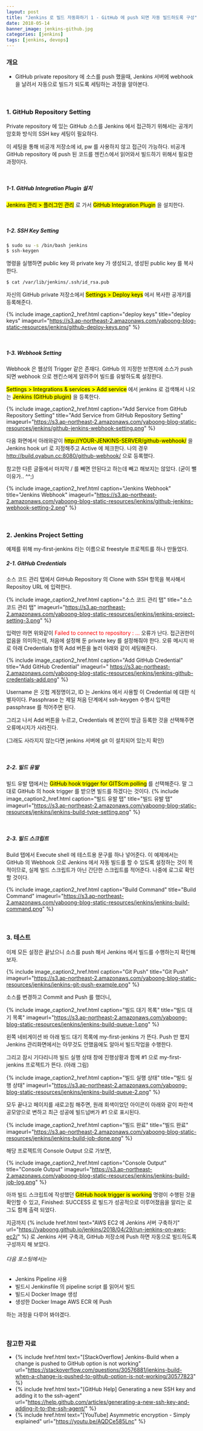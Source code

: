 ```yaml
---
layout: post
title: "Jenkins 로 빌드 자동화하기 1 - GitHub 에 push 되면 자동 빌드하도록 구성"
date: 2018-05-14
banner_image: jenkins-github.jpg
categories: [jenkins]
tags: [jenkins, devops]
---
```


### 개요
* GitHub private repository 에 소스를 push 했을때, Jenkins 서버에 webhook 을 날려서 자동으로 빌드가 되도록 세팅하는 과정을 알아본다.
<!--more-->


<br/>

### 1. GitHub Repository Setting
Private repository 에 있는 GitHub 소스를 Jenkins 에서 접근하기 위해서는 공개키 암호화 방식의 SSH key 세팅이 필요하다.

이 세팅을 통해 비공개 저장소에 id, pw 를 사용하지 않고 접근이 가능하다.
비공개 GitHub repository 에 push 된 코드를 젠킨스에서 읽어와서 빌드하기 위해서 필요한 과정이다.

<br/>

##### 1-1. GitHub Integration Plugin 설치
<mark>Jenkins 관리 > 플러그인 관리</mark> 로 가서 <mark>GitHub Integration Plugin</mark> 을 설치한다.

<br/>

##### 1-2. SSH Key Setting
```bash
$ sudo su -s /bin/bash jenkins
$ ssh-keygen
```
명령을 실행하면 public key 와 private key 가 생성되고, 생성된 public key 를 복사한다.

```bash
$ cat /var/lib/jenkins/.ssh/id_rsa.pub
```

자신의 GitHub private 저장소에서 <mark>Settings > Deploy keys</mark> 에서 복사한 공개키를 등록해준다. 

{% include image_caption2_href.html caption="deploy keys" title="deploy keys" imageurl="https://s3.ap-northeast-2.amazonaws.com/yaboong-blog-static-resources/jenkins/github-deploy-keys.png" %}


<br/>


##### 1-3. Webhook Setting
Webhook 은 웹상의 Trigger 같은 존재다. GitHub 의 지정한 브랜치에 소스가 push 되면 webhook 으로 젠킨스에게 알려주어 빌드를 유발하도록 설정한다.

<mark>Settings > Integrations & services > Add service</mark> 에서 jenkins 로 검색해서 나오는 <mark>Jenkins (GitHub plugin)</mark> 을 등록한다.

{% include image_caption2_href.html caption="Add Service from GitHub Repository Setting" title="Add Service from GitHub Repository Setting" imageurl="https://s3.ap-northeast-2.amazonaws.com/yaboong-blog-static-resources/jenkins/github-jenkins-webhook-setting.png" %}

다음 화면에서 아래와같이 <mark>http://YOUR-JENKINS-SERVER/github-webhook/</mark> 을 Jenkins hook url 로 지정해주고 Active 에 체크한다.
나의 경우 http://build.oyabun.cc:8080/github-webhook/ 으로 등록했다.

참고한 다른 글들에서 마지막 / 를 빼면 안된다고 하는데 빼고 해보지는 않았다. (굳이 뺄 이유가.. ^^;)

{% include image_caption2_href.html caption="Jenkins Webhook" title="Jenkins Webhook" imageurl="https://s3.ap-northeast-2.amazonaws.com/yaboong-blog-static-resources/jenkins/github-jenkins-webhook-setting-2.png" %}

<br/>


### 2. Jenkins Project Setting
예제를 위해 my-first-jenkins 라는 이름으로 freestyle 프로젝트를 하나 만들었다.


##### 2-1. GitHub Credentials
소스 코드 관리 탭에서 GitHub Repository 의 Clone with SSH 항목을 복사해서 Repositoy URL 에 입력한다.

{% include image_caption2_href.html caption="소스 코드 관리 탭" title="소스 코드 관리 탭" imageurl="https://s3.ap-northeast-2.amazonaws.com/yaboong-blog-static-resources/jenkins/jenkins-project-setting-3.png" %}

입력만 하면 위와같이 <span style="color:red">Failed to connect to repository : ... </span> 오류가 난다. 접근권한이 없음을 의미하는데, 처음에 설정해 둔 private key 를 설정해줘야 한다.
오류 메시지 바로 아래 Credentials 항목 Add 버튼을 눌러 아래와 같이 세팅해준다.

{% include image_caption2_href.html caption="Add GitHub Credential" title="Add GitHub Credential" imageurl="	https://s3.ap-northeast-2.amazonaws.com/yaboong-blog-static-resources/jenkins/jenkins-github-credentials-add.png" %}

Username 은 깃헙 계정명이고, ID 는 Jenkins 에서 사용할 이 Credential 에 대한 식별자이다.
Passphrase 는 제일 처음 단계에서 ssh-keygen 수행시 입력한 passphrase 를 적어주면 된다.

그리고 나서 Add 버튼을 누르고, Credentials 에 본인이 방금 등록한 것을 선택해주면 오류메시지가 사라진다.

(그래도 사라지지 않는다면 jenkins 서버에 git 이 설치되어 있는지 확인)

<br/>


##### 2-2. 빌드 유발
빌드 유발 탭에서는 <mark>GitHub hook trigger for GITScm polling</mark> 를 선택해준다. 말 그대로 GitHub 의 hook trigger 를 받으면 빌드를 하겠다는 것이다.
{% include image_caption2_href.html caption="빌드 유발 탭" title="빌드 유발 탭" imageurl="https://s3.ap-northeast-2.amazonaws.com/yaboong-blog-static-resources/jenkins/jenkins-build-type-setting.png" %}
	
<br/>


##### 2-3. 빌드 스크립트
Build 탭에서 Execute shell 에 테스트용 문구를 하나 넣어준다. 
이 예제에서는 GitHub 의 Webhook 으로 Jenkins 에서 자동 빌드를 할 수 있도록 설정하는 것이 목적이므로, 실제 빌드 스크립트가 아닌 간단한 스크립트를 적어준다.
나중에 로그로 확인할 것이다.

{% include image_caption2_href.html caption="Build Command" title="Build Command" imageurl="https://s3.ap-northeast-2.amazonaws.com/yaboong-blog-static-resources/jenkins/jenkins-build-command.png" %}

<br/>

### 3. 테스트
이제 모든 설정은 끝났으니 소스를 push 해서 Jenkins 에서 빌드를 수행하는지 확인해보자.

{% include image_caption2_href.html caption="Git Push" title="Git Push" imageurl="https://s3.ap-northeast-2.amazonaws.com/yaboong-blog-static-resources/jenkins/jenkins-git-push-example.png" %}

소스를 변경하고 Commit and Push 를 했더니,

{% include image_caption2_href.html caption="빌드 대기 목록" title="빌드 대기 목록" imageurl="https://s3.ap-northeast-2.amazonaws.com/yaboong-blog-static-resources/jenkins/jenkins-build-queue-1.png" %}

왼쪽 네비게이션 바 아래 빌드 대기 목록에 my-first-jenkins 가 뜬다. Push 만 했지 Jenkins 관리화면에서는 아무것도 안했음에도 알아서 빌드작업을 수행한다.

그리고 잠시 기다리니까 빌드 실행 상태 창에 진행상황과 함께 #1 으로 my-first-jenkins 프로젝트가 뜬다. (아래 그림)

{% include image_caption2_href.html caption="빌드 실행 상태" title="빌드 실행 상태" imageurl="https://s3.ap-northeast-2.amazonaws.com/yaboong-blog-static-resources/jenkins/jenkins-build-queue-2.png" %}

모두 끝나고 페이지를 새로고침 해주면, 원래 회색이었던 아이콘이 아래와 같이 파란색 공모양으로 변하고 최근 성공에 빌드넘버가 #1 으로 표시된다.

{% include image_caption2_href.html caption="빌드 완료" title="빌드 완료" imageurl="https://s3.ap-northeast-2.amazonaws.com/yaboong-blog-static-resources/jenkins/jenkins-build-job-done.png" %}

해당 프로젝트의 Console Output 으로 가보면,

{% include image_caption2_href.html caption="Console Output" title="Console Output" imageurl="https://s3.ap-northeast-2.amazonaws.com/yaboong-blog-static-resources/jenkins/jenkins-build-job-log.png" %}

아까 빌드 스크립트에 작성했던 <mark>GitHub hook trigger is working</mark> 명령이 수행된 것을 확인할 수 있고, Finished: SUCCESS 로 빌드가 성공적으로 이루어졌음을 알리는 로그도 함께 출력 되었다.

지금까지 {% include href.html text="AWS EC2 에 Jenkins 서버 구축하기" url="https://yaboong.github.io/jenkins/2018/04/29/run-jenkins-on-aws-ec2/" %} 
로 Jenkins 서버 구축과, GitHub 저장소에 Push 하면 자동으로 빌드하도록 구성까지 해 보았다.

###### 다음 포스팅에서는 
* Jenkins Pipeline 사용
* 빌드시 Jenkinsfile 의 pipeline script 를 읽어서 빌드
* 빌드시 Docker Image 생성
* 생성한 Docker Image AWS ECR 에 Push

하는 과정을 다루어 봐야겠다.

<br/>

### 참고한 자료
* {% include href.html text="[StackOverflow] Jenkins-Build when a change is pushed to GitHub option is not working" url="https://stackoverflow.com/questions/30576881/jenkins-build-when-a-change-is-pushed-to-github-option-is-not-working/30577823" %}
* {% include href.html text="[GitHub Help] Generating a new SSH key and adding it to the ssh-agent" url="https://help.github.com/articles/generating-a-new-ssh-key-and-adding-it-to-the-ssh-agent/" %}
* {% include href.html text="[YouTube] Asymmetric encryption - Simply explained" url="https://youtu.be/AQDCe585Lnc" %}
